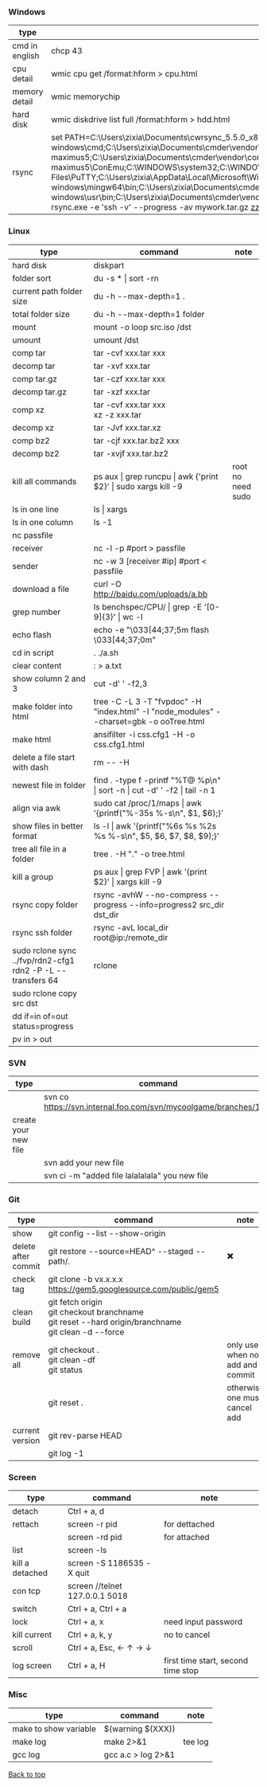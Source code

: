 ### Windows

| type | command | note |
| -----| ---- | ---- |
| cmd in english | chcp 43 |  
| cpu detail | wmic cpu get /format:hform > cpu.html | 
| memory detail | wmic memorychip |  
| hard disk | wmic diskdrive list full /format:hform > hdd.html |
| rsync | set PATH=C:\Users\zixia\Documents\cwrsync_5.5.0_x86_free\bin;C:\Users\zixia\Documents\cmder\vendor\git-for-windows\cmd;C:\Users\zixia\Documents\cmder\vendor\conemu-maximus5\ConEmu\Scripts;C:\Users\zixia\Documents\cmder\vendor\conemu-maximus5;C:\Users\zixia\Documents\cmder\vendor\conemu-maximus5\ConEmu;C:\WINDOWS\system32;C:\WINDOWS;C:\WINDOWS\System32\Wbem;C:\WINDOWS\System32\WindowsPowerShell\v1.0\;C:\Program Files\PuTTY\;C:\Users\zixia\AppData\Local\Microsoft\WindowsApps;C:\Users\zixia\Documents\cmder\vendor\git-for-windows\mingw64\bin;C:\Users\zixia\Documents\cmder\vendor\git-for-windows\usr\bin;C:\Users\zixia\Documents\cmder\vendor\bin;C:\Users\zixia\Documents\cmder;<br>rsync.exe -e 'ssh -v' --progress -av mywork.tar.gz zzx@192.168.10.85:/home/zzx | 

### Linux

| type | command | note |
| -----| ---- | ---- |
| hard disk | diskpart | |
| folder sort |  du -s * \| sort -rn | |
| current path folder size|du -h --max-depth=1 .||
| total folder size |du -h --max-depth=1 folder||
| mount | mount -o loop src.iso /dst | |
| umount | umount /dst | |
| comp tar | tar -cvf xxx.tar xxx | |
| decomp tar | tar -xvf xxx.tar | |
| comp tar.gz | tar -czf xxx.tar xxx | |
| decomp tar.gz | tar -xzf xxx.tar | |
| comp xz | tar -cvf xxx.tar xxx<br>xz -z xxx.tar | |
|decomp xz | tar -Jvf xxx.tar.xz | |
| comp bz2 | tar -cjf xxx.tar.bz2 xxx | |
|decomp bz2 |  tar -xvjf xxx.tar.bz2 | |
| kill all commands |ps aux \| grep runcpu \|  awk {'print $2}' \| sudo xargs kill -9| root no need sudo|
| ls in one line | ls \| xargs| |
| ls in one column | ls -1 | |
| nc passfile | | |
| receiver | nc -l -p #port > passfile | |
| sender | nc -w 3 [receiver #ip] #port < passfile | |
|download a file|curl -O http://baidu.com/uploads/a.bb||
| grep number |ls benchspec/CPU/ \| grep -E '[0-9]{3}' \| wc -l||
| echo flash |echo -e "\033[44;37;5m flash \033[44;37;0m"||
| cd in script |. ./a.sh||
| clear content| : > a.txt ||
|show column 2 and 3|cut -d' ' -f2,3|
|make folder into html|tree -C -L 3 -T "fvpdoc" -H "index.html" -I "node_modules" --charset=gbk -o ooTree.html||
|make html|ansifilter -i css.cfg1 -H -o css.cfg1.html||
|delete a file start with dash|rm -- -H||
|newest file in folder|find . -type f -printf "%T@ %p\n" \| sort -n \| cut -d' ' -f2 \| tail -n 1||
|align via awk|sudo cat /proc/1/maps \| awk '{printf("%-35s %-s\n", $1, $6);}'||
|show files in better format|ls -l \| awk '{printf("%6s %s %2s %s %-s\n", $5, $6, $7, $8, $9);}'||
|tree all file in a folder|tree . -H "." -o tree.html||
|kill a group|ps aux \| grep FVP \| awk '{print $2}' \| xargs kill -9||
|rsync copy folder|rsync -avhW --no-compress --progress --info=progress2 src_dir dst_dir||
|rsync ssh folder|rsync -avL local_dir root@ip:/remote_dir||
|sudo rclone sync ../fvp/rdn2-cfg1 rdn2 -P -L --transfers 64|rclone|
|sudo rclone copy src dst||
|dd if=in of=out status=progress||
|pv in > out||

<!---
div class="special-class" markdown="1"
is not working...


-->


### SVN
| type | command | note |
| -----| ---- | ---- |
||svn co https://svn.internal.foo.com/svn/mycoolgame/branches/1.81||
|create your new file|||
||svn add your new file||
||svn ci -m "added file lalalalala" you new file||

### Git
| type | command | note |
| -----| ---- | ---- |
| show |  git config --list --show-origin | |
| delete after commit | git restore --source=HEAD^ --staged  -- path/*.* | :heavy_multiplication_x: |
| check tag |git clone -b vx.x.x.x https://gem5.googlesource.com/public/gem5||
| clean build |git fetch origin<br>git checkout branchname<br>git reset --hard origin/branchname<br>git  clean -d --force||
| remove all|git checkout .<br>git clean -df<br>git status|only use when no add and commit|
|           |git reset .|otherwise one must cancel add |
| current version|git rev-parse HEAD||
|                |git log -1||




### Screen
| type | command | note |
| -----| ---- | ---- |
|detach |  Ctrl + a, d | |
|rettach |  screen -r pid | for dettached |
| |  screen -rd pid | for attached |
|list |  screen -ls | |
|kill a detached|screen -S 1186535 -X quit||
|con tcp|screen //telnet 127.0.0.1 5018||
|switch|Ctrl + a, Ctrl + a||
|lock|Ctrl + a, x|need input password|
|kill current|Ctrl + a, k, y|no to cancel|
|scroll| Ctrl + a, Esc, ← ↑ → ↓ |
|log screen|Ctrl + a, H|first time start, second time stop|


### Misc
| type | command | note |
| -----| ---- | ---- |
| make to show variable |  $(warning  $(XXX)) | |
| make log | make 2>&1 | tee log | |
| gcc log | gcc a.c > log 2>&1 | |


<a href="#top">Back to top</a>
